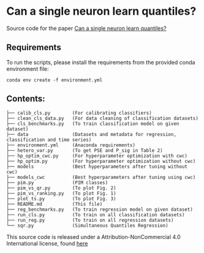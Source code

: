 # Can a single neuron learn quantiles?
Source code for the paper [Can a single neuron learn quantiles?](https://arxiv.org/abs/2106.03702) 

## Requirements

To run the scripts, please install the requirements from the provided conda environment file:

```setup
conda env create -f environment.yml
```

## Contents:
```
├── calib_cls.py        (For calibrating classifiers)
├── clean_cls_data.py   (For data cleaning of classification datasets)
├── cls_benchmarks.py   (To train classification model on given dataset)
├── data                (Datasets and metadata for regression, classification and time series)
├── environment.yml     (Anaconda requirements)
├── hetero_var.py       (To get PSE and P_sig in Table 2)
├── hp_optim_cwc.py     (For hyperparameter optimization with cwc)
├── hp_optim.py         (For hyperparameter optimization without cwc)
├── models              (Best hyperparameters after tuning without cwc)
├── models_cwc          (Best hyperparameters after tuning using cwc)
├── pim.py              (PIM classes)
├── pim_vs_qr.py        (To plot Fig. 2)
├── pim_vs_ranking.py   (To plot Fig. 1)
├── plot_ts.py          (To plot Fig. 3) 
├── README.md           (This file)
├── reg_benchmarks.py   (To train regression model on given dataset) 
├── run_cls.py          (To train on all classification datasets)
├── run_reg.py          (To train on all regression datasets)
└── sqr.py              (Simultaneous Quantiles Regression)
```

This source code is released under a Attribution-NonCommercial 4.0 International license, found [here](https://github.com/sola-ed/pim-uncertainty/blob/main/LICENSE.txt)
